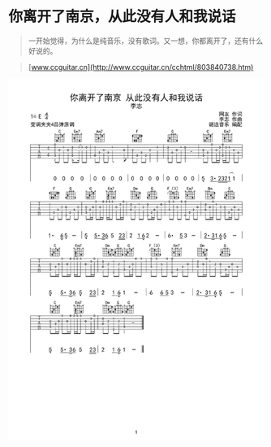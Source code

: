 # 你离开了南京，从此没有人和我说话

> 一开始觉得，为什么是纯音乐，没有歌词。又一想，你都离开了，还有什么好说的。

> [www.ccguitar.cn](http://www.ccguitar.cn/cchtml/803840738.htm)

![1](1.png)
